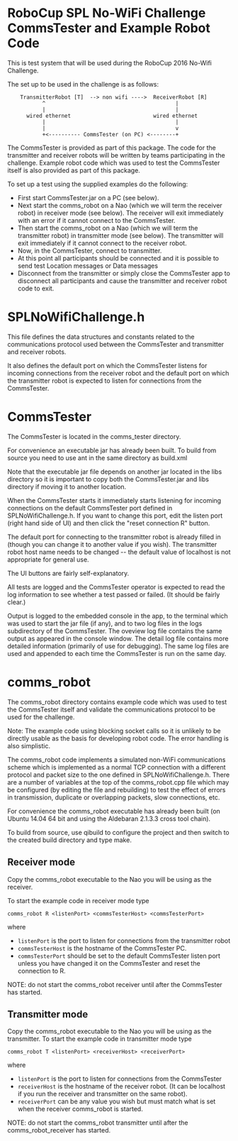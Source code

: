 # RoboCup SPL No-WiFi Challenge CommsTester and Example Robot Code

This is test system that will be used during the RoboCup 2016 No-Wifi Challenge.

The set up to be used in the challenge is as follows:

        TransmitterRobot [T]  --> non wifi ---->  ReceiverRobot [R]
               ^                                         |
               |                                         |
          wired ethernet                          wired ethernet
               |                                         |
               |                                         v
               +<---------- CommsTester (on PC) <--------+

The CommsTester is provided as part of this package. The code for the
transmitter and receiver robots will be written by teams participating in the
challenge. Example robot code
which was used to test the CommsTester itself is also provided as part of
this package.

To set up a test using the supplied examples do the following:
  * First start CommsTester.jar on a PC (see below).
  * Next start the comms_robot on a Nao (which we will term the receiver robot) 
    in receiver mode (see below). 
    The receiver will exit immediately with an error if it cannot connect to the CommsTester.
  * Then start the comms_robot on a Nao (which we will term the transmitter robot) 
    in transmitter mode (see below).
    The transmitter will exit immediately if it cannot connect to the receiver robot.
  * Now, in the CommsTester, connect to transmitter.
  * At this point all participants should be connected and it is possible
    to send test Location messages or Data messages
  * Disconnect from the transmitter or simply close the CommsTester app
    to disconnect all participants and cause the transmitter and receiver
    robot code to exit.
    
# SPLNoWifiChallenge.h

This file defines the data structures and constants related to the
communications protocol used between the CommsTester and transmitter and
receiver robots.

It also defines the default port on which the CommsTester listens for
incoming connections from the receiver robot and the default
port on which the transmitter robot is expected to listen for connections from
the CommsTester.

# CommsTester

The CommsTester is located in the comms_tester directory.

For convenience an executable jar has already been built.
To build from source you need to use ant in the same directory as build.xml 

Note that the executable jar file depends
on another jar located in the libs directory so it is important to copy both
the CommsTester.jar and libs directory if moving it to another location.

When the CommsTester starts it immediately starts listening for incoming 
connections on the default CommsTester port defined in SPLNoWifiChallenge.h.
If you want to change this port, edit the listen port (right hand side of UI)
and then click the "reset connection R" button.

The default port for connecting to the transmitter robot is already filled
in (though you can change it to another value if you wish). The 
transmitter robot host name needs to be changed -- the default value of
localhost is not appropriate for general use.

The UI buttons are fairly self-explanatory.

All tests are logged and the CommsTester operator is expected to read the
log information to see whether a test passed or failed. (It should be
fairly clear.)

Output is logged to the embedded console in the app, to the terminal which
was used to start the jar file (if any), and to two log files in the logs 
subdirectory of the CommsTester. The oveview log file contains the same output as
appeared in the console window. The detail log file contains more detailed
information (primarily of use for debugging). The same log files are used
and appended to each time the CommsTester is run on the same day.

# comms_robot

The comms_robot directory contains example code which was used to test
the CommsTester itself and validate the communications protocol to be used
for the challenge.

Note: The example code using blocking socket calls so it is unlikely to be directly
usable as the basis for developing robot code. The error handling is also
simplistic.

The comms_robot code implements a simulated non-WiFi communications scheme 
which is implemented as a normal TCP connection with a different protocol
and packet size to the one defined in SPLNoWifiChallenge.h. There are a number
of variables at the top of the comms_robot.cpp file which may be configured
(by editing the file and rebuilding) to test the effect of errors in transmission,
duplicate or overlapping packets, slow connections, etc. 

For convenience the comms_robot executable has already been built (on
Ubuntu 14.04 64 bit and using the Aldebaran 2.1.3.3 cross tool chain).

To build from source, use qibuild to configure the project and then
switch to the created build directory and type make.

## Receiver mode

Copy the comms_robot executable to the Nao you will be using as the receiver.

To start the example code in receiver mode type

    comms_robot R <listenPort> <commsTesterHost> <commsTesterPort>

where
    
 * `listenPort` is the port to listen for connections from the transmitter robot
 * `commsTesterHost` is the hostname of the CommsTester PC.
 * `commsTesterPort` should be set to the default CommsTester listen port
    unless you have changed it on the CommsTester and reset the connection to R.
    
NOTE: do not start the comms_robot receiver until after the CommsTester has
started. 

## Transmitter mode

Copy the comms_robot executable to the Nao you will be using as the transmitter.
To start the example code in transmitter mode type

    comms_robot T <listenPort> <receiverHost> <receiverPort>

where
    
 * `listenPort` is the port to listen for connections from the CommsTester
 * `receiverHost` is the hostname of the receiver robot. (It can be localhost
    if you run the receiver and transmitter on the same robot).
 * `receiverPort` can be any value you wish but must match what is set when
    the receiver comms_robot is started. 
    
NOTE: do not start the comms_robot transmitter until after the 
comms_robot_receiver has started. 
